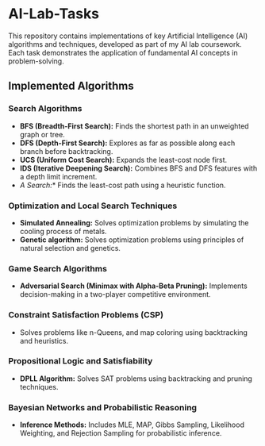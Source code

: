 # AI-Lab-Tasks  

This repository contains implementations of key Artificial Intelligence (AI) algorithms and techniques, developed as part of my AI lab coursework. Each task demonstrates the application of fundamental AI concepts in problem-solving.  

## Implemented Algorithms  

### Search Algorithms  
- **BFS (Breadth-First Search):** Finds the shortest path in an unweighted graph or tree.  
- **DFS (Depth-First Search):** Explores as far as possible along each branch before backtracking.  
- **UCS (Uniform Cost Search):** Expands the least-cost node first.  
- **IDS (Iterative Deepening Search):** Combines BFS and DFS features with a depth limit increment.  
- **A* Search:** Finds the least-cost path using a heuristic function.  

### Optimization and Local Search Techniques  
- **Simulated Annealing:** Solves optimization problems by simulating the cooling process of metals.  
- **Genetic algorithm:** Solves optimization problems using principles of natural selection and genetics.  

### Game Search Algorithms  
- **Adversarial Search (Minimax with Alpha-Beta Pruning):** Implements decision-making in a two-player competitive environment.  

### Constraint Satisfaction Problems (CSP)  
- Solves problems like n-Queens, and map coloring using backtracking and heuristics.  

### Propositional Logic and Satisfiability  
- **DPLL Algorithm:** Solves SAT problems using backtracking and pruning techniques.  

### Bayesian Networks and Probabilistic Reasoning  
- **Inference Methods:** Includes MLE, MAP, Gibbs Sampling, Likelihood Weighting, and Rejection Sampling for probabilistic inference.  
